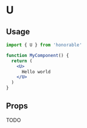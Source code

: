 # U

## Usage

```jsx
import { U } from 'honorable'

function MyComponent() {
  return (
    <U>
      Hello world
    </U>
  )
}
```

## Props

TODO
